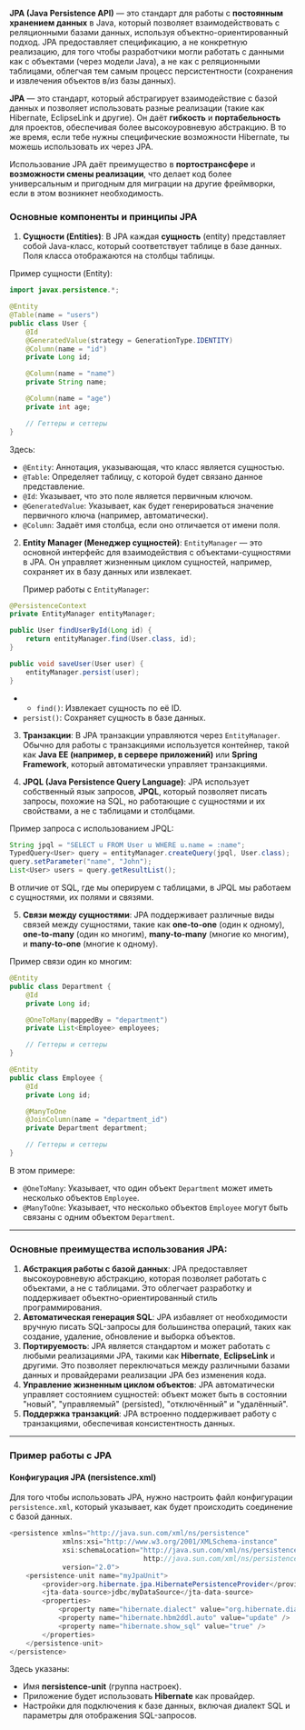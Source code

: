 **JPA (Java Persistence API)** — это стандарт для работы с **постоянным хранением данных** в Java, который позволяет взаимодействовать с реляционными базами данных, используя объектно-ориентированный подход. JPA предоставляет спецификацию, а не конкретную реализацию, для того чтобы разработчики могли работать с данными как с объектами (через модели Java), а не как с реляционными таблицами, облегчая тем самым процесс персистентности (сохранения и извлечения объектов в/из базы данных).

**JPA** — это стандарт, который абстрагирует взаимодействие с базой данных и позволяет использовать разные реализации (такие как Hibernate, EclipseLink и другие). Он даёт **гибкость** и **портабельность** для проектов, обеспечивая более высокоуровневую абстракцию. В то же время, если тебе нужны специфические возможности Hibernate, ты можешь использовать их через JPA.

Использование JPA даёт преимущество в **портострансфере** и **возможности смены реализации**, что делает код более универсальным и пригодным для миграции на другие фреймворки, если в этом возникнет необходимость.

### Основные компоненты и принципы JPA

1. **Сущности (Entities)**: В JPA каждая **сущность** (entity) представляет собой Java-класс, который соответствует таблице в базе данных. Поля класса отображаются на столбцы таблицы.

Пример сущности (Entity):
```java
import javax.persistence.*;

@Entity
@Table(name = "users")
public class User {
    @Id
    @GeneratedValue(strategy = GenerationType.IDENTITY)
    @Column(name = "id")
    private Long id;

    @Column(name = "name")
    private String name;

    @Column(name = "age")
    private int age;

    // Геттеры и сеттеры
}
```
Здесь:
- `@Entity`: Аннотация, указывающая, что класс является сущностью.
- `@Table`: Определяет таблицу, с которой будет связано данное представление.
- `@Id`: Указывает, что это поле является первичным ключом.
- `@GeneratedValue`: Указывает, как будет генерироваться значение первичного ключа (например, автоматически).
- `@Column`: Задаёт имя столбца, если оно отличается от имени поля.

2. **Entity Manager (Менеджер сущностей)**: `EntityManager` — это основной интерфейс для взаимодействия с объектами-сущностями в JPA. Он управляет жизненным циклом сущностей, например, сохраняет их в базу данных или извлекает.
    
    Пример работы с `EntityManager`:
```java
@PersistenceContext
private EntityManager entityManager;

public User findUserById(Long id) {
    return entityManager.find(User.class, id);
}

public void saveUser(User user) {
    entityManager.persist(user);
}
```
- - `find()`: Извлекает сущность по её ID.
- `persist()`: Сохраняет сущность в базе данных.

3. **Транзакции**: В JPA транзакции управляются через `EntityManager`. Обычно для работы с транзакциями используется контейнер, такой как **Java EE (например, в сервере приложений)** или **Spring Framework**, который автоматически управляет транзакциями.

4. **JPQL (Java Persistence Query Language)**: JPA использует собственный язык запросов, **JPQL**, который позволяет писать запросы, похожие на SQL, но работающие с сущностями и их свойствами, а не с таблицами и столбцами.

Пример запроса с использованием JPQL:
```java
String jpql = "SELECT u FROM User u WHERE u.name = :name";
TypedQuery<User> query = entityManager.createQuery(jpql, User.class);
query.setParameter("name", "John");
List<User> users = query.getResultList();
```
 В отличие от SQL, где мы оперируем с таблицами, в JPQL мы работаем с сущностями, их полями и связями.

5. **Связи между сущностями**: JPA поддерживает различные виды связей между сущностями, такие как **one-to-one** (один к одному), **one-to-many** (один ко многим), **many-to-many** (многие ко многим), и **many-to-one** (многие к одному).

Пример связи один ко многим:
```java
@Entity
public class Department {
    @Id
    private Long id;

    @OneToMany(mappedBy = "department")
    private List<Employee> employees;

    // Геттеры и сеттеры
}

@Entity
public class Employee {
    @Id
    private Long id;

    @ManyToOne
    @JoinColumn(name = "department_id")
    private Department department;

    // Геттеры и сеттеры
}
```

В этом примере:

- `@OneToMany`: Указывает, что один объект `Department` может иметь несколько объектов `Employee`.
- `@ManyToOne`: Указывает, что несколько объектов `Employee` могут быть связаны с одним объектом `Department`.

---

### Основные преимущества использования JPA:

1. **Абстракция работы с базой данных**: JPA предоставляет высокоуровневую абстракцию, которая позволяет работать с объектами, а не с таблицами. Это облегчает разработку и поддерживает объектно-ориентированный стиль программирования.
2. **Автоматическая генерация SQL**: JPA избавляет от необходимости вручную писать SQL-запросы для большинства операций, таких как создание, удаление, обновление и выборка объектов.
3. **Портируемость**: JPA является стандартом и может работать с любыми реализациями JPA, такими как **Hibernate**, **EclipseLink** и другими. Это позволяет переключаться между различными базами данных и провайдерами реализации JPA без изменения кода.
4. **Управление жизненным циклом объектов**: JPA автоматически управляет состоянием сущностей: объект может быть в состоянии "новый", "управляемый" (persisted), "отключённый" и "удалённый".
5. **Поддержка транзакций**: JPA встроенно поддерживает работу с транзакциями, обеспечивая консистентность данных.
---

### Пример работы с JPA

#### Конфигурация JPA (пersistence.xml)

Для того чтобы использовать JPA, нужно настроить файл конфигурации `persistence.xml`, который указывает, как будет происходить соединение с базой данных.
```java
<persistence xmlns="http://java.sun.com/xml/ns/persistence"
             xmlns:xsi="http://www.w3.org/2001/XMLSchema-instance"
             xsi:schemaLocation="http://java.sun.com/xml/ns/persistence 
                                 http://java.sun.com/xml/ns/persistence/persistence_2_0.xsd"
             version="2.0">
    <persistence-unit name="myJpaUnit">
        <provider>org.hibernate.jpa.HibernatePersistenceProvider</provider>
        <jta-data-source>jdbc/myDataSource</jta-data-source>
        <properties>
            <property name="hibernate.dialect" value="org.hibernate.dialect.MySQLDialect" />
            <property name="hibernate.hbm2ddl.auto" value="update" />
            <property name="hibernate.show_sql" value="true" />
        </properties>
    </persistence-unit>
</persistence>
```
Здесь указаны:

- Имя **пersistence-unit** (группа настроек).
- Приложение будет использовать **Hibernate** как провайдер.
- Настройки для подключения к базе данных, включая диалект SQL и параметры для отображения SQL-запросов.

```java

```